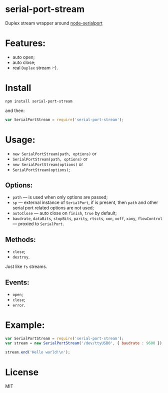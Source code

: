 # serial-port-stream

Duplex stream wrapper around [node-serialport](https://github.com/voodootikigod/node-serialport)

# Features:

 - auto open;
 - auto close;
 - real `Duplex` stream :-).

# Install

```
npm install serial-port-stream
```

and then:

```javascript
var SerialPortStream = require('serial-port-stream');
```

# Usage:

 - `new SerialPortStream(path, options)` or
 - `SerialPortStream(path, options)` or
 - `new SerialPortStream(options)` or
 - `SerialPortStream(options)`;

## Options:

 - `path` — is used when only options are passed;
 - `sp` — external instance of `SerialPort`, if is present,
    then `path` and other serial port related options are
    not used;
 - `autoClose` — auto close on `finish`, `true` by default;
 - `baudrate`, `dataBits`, `stopBits`, `parity`, `rtscts`,
   `xon`, `xoff`, `xany`, `flowControl` — proxied to `SerialPort`.

## Methods:

 - `close`;
 - `destroy`.

Just like `fs` streams.

## Events:

 - `open`;
 - `close`;
 - `error`.

# Example:

```javascript
var SerialPortStream = require('serial-port-stream');
var stream = new SerialPortStream('/dev/ttyUSB0', { baudrate : 9600 });

stream.end('Hello world!\n');
```

# License

MIT